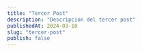 ```yaml
---
title: "Tercer Post"
description: "Descripcion del tercer post"
publishedAt: 2024-03-10
slug: "tercer-post"
publish: false
---
```

